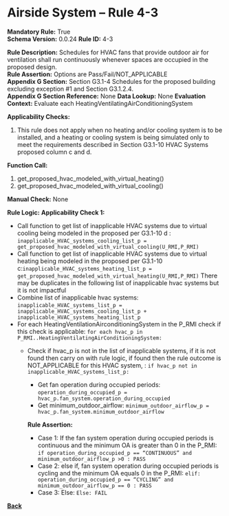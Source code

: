 # Airside System – Rule 4-3
**Mandatory Rule:** True  
**Schema Version:** 0.0.24
**Rule ID:** 4-3
 
**Rule Description:** Schedules for HVAC fans that provide outdoor air for ventilation shall run continuously whenever spaces are occupied in the proposed design.  
**Rule Assertion:** Options are Pass/Fail/NOT_APPLICABLE                                            
**Appendix G Section:**  Section G3.1-4 Schedules for the proposed building excluding exception #1 and Section G3.1.2.4.   
**Appendix G Section Reference:**  None
**Data Lookup:** None 
**Evaluation Context:** Evaluate each HeatingVentilatingAirConditioningSystem  

**Applicability Checks:** 

1. This rule does not apply when no heating and/or cooling system is to be installed, and a heating or cooling system is being simulated only to meet the requirements described in Section G3.1-10 HVAC Systems proposed column c and d.
 
**Function Call:** 

1. get_proposed_hvac_modeled_with_virtual_heating()
2. get_proposed_hvac_modeled_with_virtual_cooling()

**Manual Check:** None  

**Rule Logic:**
**Applicability Check 1:** 
- Call function to get list of inapplicable HVAC systems due to virtual cooling being modeled in the proposed per G3.1-10 d : `inapplicable_HVAC_systems_cooling_list_p = get_proposed_hvac_modeled_with_virtual_cooling(U_RMI,P_RMI)`
- Call function to get list of inapplicable HVAC systems due to virtual heating being modeled in the proposed per G3.1-10 c:`inapplicable_HVAC_systems_heating_list_p = get_proposed_hvac_modeled_with_virtual_heating(U_RMI,P_RMI)`
There may be duplicates in the following list of inapplicable hvac systems but it is not impactful
- Combine list of inapplicable hvac systems: `inapplicable_HVAC_systems_list_p = inapplicable_HVAC_systems_cooling_list_p + inapplicable_HVAC_systems_heating_list_p`
- For each HeatingVentilationAirconditioningSystem in the P_RMI check if this check is applicable: `for each hvac_p in P_RMI..HeatingVentilatingAirConditioningSystem:`
    - Check if hvac_p is not in the list of inapplicable systems, if it is not found then carry on with rule logic, if found then the rule outcome is NOT_APPLICABLE for this HVAC system, : `if hvac_p not in inapplicable_HVAC_systems_list_p:`   
        - Get fan operation during occupied periods: `operation_during_occupied_p = hvac_p.fan_system.operation_during_occupied`  
        - Get minimum_outdoor_airflow: `minimum_outdoor_airflow_p = hvac_p.fan_system.minimum_outdoor_airflow`  

        **Rule Assertion:**
        - Case 1: If the fan system operation during occupied periods is continuous and the minimum OA is greater than 0 in the P_RMI: `if operation_during_occupied_p == “CONTINUOUS” and minimum_outdoor_airflow_p >0 : PASS`  
        - Case 2: else if, fan system operation during occupied periods is cycling and the minimum OA equals 0 in the P_RMI: `elif: operation_during_occupied_p == “CYCLING” and minimum_outdoor_airflow_p == 0 : PASS`  
        - Case 3: Else: `Else: FAIL`  


**[Back](../_toc.md)**
